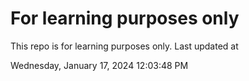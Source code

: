 # For learning purposes only
This repo is for learning purposes only.
Last updated at

Wednesday, January 17, 2024 12:03:48 PM

